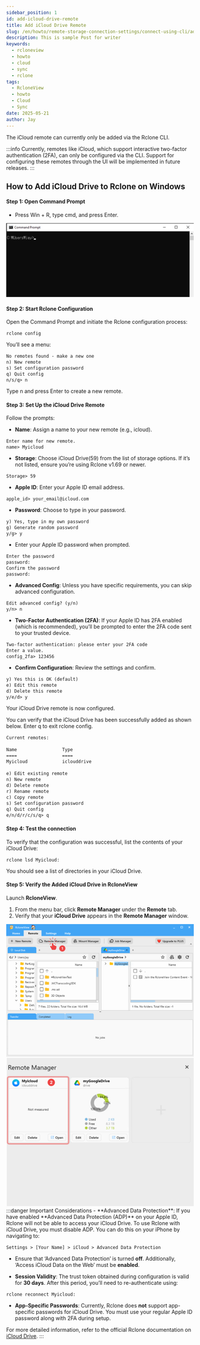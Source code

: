 ```yaml
---
sidebar_position: 1
id: add-icloud-drive-remote
title: Add iCloud Drive Remote
slug: /en/howto/remote-storage-connection-settings/connect-using-cli/add-icloud-drive-remote
description: This is sample Post for writer
keywords:
  - rcloneview
  - howto
  - cloud
  - sync
  - rclone
tags:
  - RcloneView
  - howto
  - Cloud
  - Sync
date: 2025-05-21
author: Jay
---
```

The iCloud remote can currently only be added via the Rclone CLI.

:::info
Currently, remotes like iCloud, which support interactive two-factor authentication (2FA), can only be configured via the CLI. Support for configuring these remotes through the UI will be implemented in future releases.
:::

## How to Add iCloud Drive to Rclone on Windows

#### Step 1: Open Command Prompt

- Press Win + R, type cmd, and press Enter.

![](attachments/Pasted%20image%2020250522002251.png)

#### Step 2: Start Rclone Configuration

Open the Command Prompt and initiate the Rclone configuration process:

```windows
rclone config
```

You’ll see a menu:

```
No remotes found - make a new one
n) New remote
s) Set configuration password
q) Quit config
n/s/q> n
```

Type n and press Enter to create a new remote.

#### Step 3: Set Up the iCloud Drive Remote

Follow the prompts:

- **Name**: Assign a name to your new remote (e.g., icloud).

```windows
Enter name for new remote.
name> Myicloud
```

- **Storage**: Choose iCloud Drive(59) from the list of storage options. If it’s not listed, ensure you’re using Rclone v1.69 or newer.

```
Storage> 59
```

- **Apple ID**: Enter your Apple ID email address.

```
apple_id> your_email@icloud.com
```

- **Password**: Choose to type in your password.

```
y) Yes, type in my own password
g) Generate random password
y/g> y
```

- Enter your Apple ID password when prompted.

```
Enter the password
password:
Confirm the password
password:
```

- **Advanced Config**: Unless you have specific requirements, you can skip advanced configuration.

```
Edit advanced config? (y/n)
y/n> n
```

- **Two-Factor Authentication (2FA)**: If your Apple ID has 2FA enabled (which is recommended), you’ll be prompted to enter the 2FA code sent to your trusted device.

```
Two-factor authentication: please enter your 2FA code
Enter a value.
config_2fa> 123456
```

- **Confirm Configuration**: Review the settings and confirm.

```
y) Yes this is OK (default)
e) Edit this remote
d) Delete this remote
y/e/d> y
```

Your iCloud Drive remote is now configured.

You can verify that the iCloud Drive has been successfully added as shown below. Enter q to exit rclone config.

```
Current remotes:

Name                 Type
====                 ====
Myicloud             iclouddrive

e) Edit existing remote
n) New remote
d) Delete remote
r) Rename remote
c) Copy remote
s) Set configuration password
q) Quit config
e/n/d/r/c/s/q> q
```
#### Step 4: Test the connection

To verify that the configuration was successful, list the contents of your iCloud Drive:

```
rclone lsd Myicloud:
```

You should see a list of directories in your iCloud Drive.

#### Step 5: Verify the Added iCloud Drive in RcloneView

Launch **RcloneView**.

1. From the menu bar, click **Remote Manager** under the **Remote** tab.
2. Verify that your **iCloud Drive** appears in the **Remote Manager** window.

<div class="img-grid-2">
<img src="/support/images/en/howto/Remote Storage Connection Settings/Connect using CLI/add-icloud-verify-step1.png" alt="add icloud drive verify step1" class="img-medium img-center" />
<img src="/support/images/en/howto/Remote Storage Connection Settings/Connect using CLI/add-icloud-verify-step2.png" alt="add icloud drive verify step2" class="img-medium img-center" />
</div>
:::danger Important Considerations
- **Advanced Data Protection**: If you have enabled **Advanced Data Protection (ADP)** on your Apple ID, Rclone will not be able to access your iCloud Drive. To use Rclone with iCloud Drive, you must disable ADP. You can do this on your iPhone by navigating to:

```
Settings > [Your Name] > iCloud > Advanced Data Protection
```

- Ensure that ‘Advanced Data Protection’ is turned **off**. Additionally, ‘Access iCloud Data on the Web’ must be **enabled**.

- **Session Validity**: The trust token obtained during configuration is valid for **30 days**. After this period, you’ll need to re-authenticate using:

```
rclone reconnect Myicloud:
```

- **App-Specific Passwords**: Currently, Rclone does **not** support app-specific passwords for iCloud Drive. You must use your regular Apple ID password along with 2FA during setup.

For more detailed information, refer to the official Rclone documentation on [iCloud Drive](https://rclone.org/iclouddrive/).
:::





